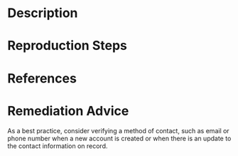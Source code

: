 # Description


# Reproduction Steps


# References


# Remediation Advice

As a best practice, consider verifying a method of contact, such as email or phone number when a new account is created or when there is an update to the contact information on record.